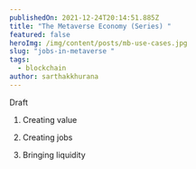```yaml
---
publishedOn: 2021-12-24T20:14:51.885Z
title: "The Metaverse Economy (Series) "
featured: false
heroImg: /img/content/posts/mb-use-cases.jpg
slug: "jobs-in-metaverse "
tags:
  - blockchain
author: sarthakkhurana
---
```

Draft 



1. Creating value 

2. Creating jobs 

3. Bringing liquidity
